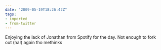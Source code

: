 ```yaml
---
date: "2009-05-19T18:26:42Z"
tags:
- imported
- from-twitter
---
```

Enjoying the lack of Jonathan from Spotify for the day. Not enough to fork out \(ha!) again tho methinks
